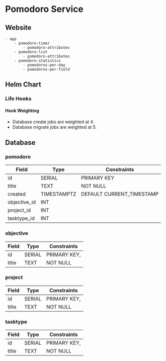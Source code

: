 # Pomodoro Service

## Website

    - app
        - pomodoro-timer
            - pomodoro-attributes
        - pomodoro-list
            - pomodoro-attributes
        - pomodoro-statistics
            - pomodoros-per-day
            - pomodoros-per-field

## Helm Chart

### Life Hooks

#### Hook Weighting
* Database create jobs are weighted at 4.
* Database migrate jobs are weighted at 5.

## Database

### pomodoro

Field|Type|Constraints
---|---|---
id|SERIAL|PRIMARY KEY
title|TEXT|NOT NULL
created|TIMESTAMPTZ|DEFAULT CURRENT_TIMESTAMP
objective_id|INT|
project_id|INT|
tasktype_id|INT|

### objective

Field|Type|Constraints
---|---|---
id|SERIAL|PRIMARY KEY,
title|TEXT|NOT NULL

### project

Field|Type|Constraints
---|---|---
id|SERIAL|PRIMARY KEY,
title|TEXT|NOT NULL

### tasktype

Field|Type|Constraints
---|---|---
id|SERIAL|PRIMARY KEY,
title|TEXT|NOT NULL

